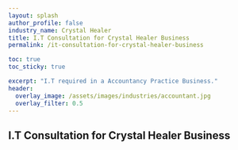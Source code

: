 ```yaml
---
layout: splash 
author_profile: false 
industry_name: Crystal Healer
title: I.T Consultation for Crystal Healer Business
permalink: /it-consultation-for-crystal-healer-business

toc: true
toc_sticky: true

excerpt: "I.T required in a Accountancy Practice Business."
header:
  overlay_image: /assets/images/industries/accountant.jpg
  overlay_filter: 0.5 
---
```


## I.T Consultation for Crystal Healer Business